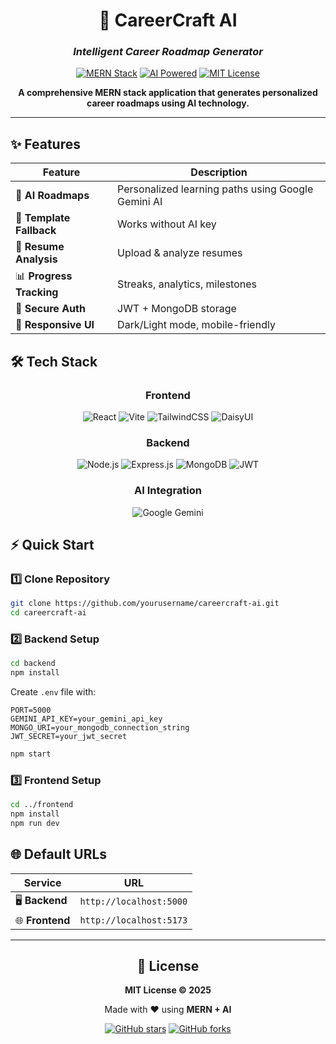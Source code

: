 <div align="center">

# 🚀 CareerCraft AI
### *Intelligent Career Roadmap Generator*

[![MERN Stack](https://img.shields.io/badge/MERN-Stack-61DAFB?style=for-the-badge&logo=react&logoColor=white)](https://reactjs.org/)
[![AI Powered](https://img.shields.io/badge/AI-Powered-FF6B6B?style=for-the-badge&logo=google&logoColor=white)](https://ai.google.dev/)
[![MIT License](https://img.shields.io/badge/License-MIT-green.svg?style=for-the-badge)](https://choosealicense.com/licenses/mit/)

**A comprehensive MERN stack application that generates personalized career roadmaps using AI technology.**

---

</div>

## ✨ Features

| Feature | Description |
|---------|-------------|
| 🤖 **AI Roadmaps** | Personalized learning paths using Google Gemini AI |
| 🔄 **Template Fallback** | Works without AI key |
| 📄 **Resume Analysis** | Upload & analyze resumes |
| 📊 **Progress Tracking** | Streaks, analytics, milestones |
| 🔐 **Secure Auth** | JWT + MongoDB storage |
| 🎨 **Responsive UI** | Dark/Light mode, mobile-friendly |

## 🛠️ Tech Stack

<div align="center">

### Frontend
![React](https://img.shields.io/badge/React_19-20232A?style=for-the-badge&logo=react&logoColor=61DAFB)
![Vite](https://img.shields.io/badge/Vite-646CFF?style=for-the-badge&logo=vite&logoColor=white)
![TailwindCSS](https://img.shields.io/badge/Tailwind_CSS-38B2AC?style=for-the-badge&logo=tailwind-css&logoColor=white)
![DaisyUI](https://img.shields.io/badge/DaisyUI-5A0EF8?style=for-the-badge&logo=daisyui&logoColor=white)

### Backend
![Node.js](https://img.shields.io/badge/Node.js-43853D?style=for-the-badge&logo=node.js&logoColor=white)
![Express.js](https://img.shields.io/badge/Express.js-404D59?style=for-the-badge)
![MongoDB](https://img.shields.io/badge/MongoDB-4EA94B?style=for-the-badge&logo=mongodb&logoColor=white)
![JWT](https://img.shields.io/badge/JWT-black?style=for-the-badge&logo=JSON%20web%20tokens)

### AI Integration
![Google Gemini](https://img.shields.io/badge/Google_Gemini-4285F4?style=for-the-badge&logo=google&logoColor=white)

</div>

## ⚡ Quick Start

### 1️⃣ Clone Repository
```bash
git clone https://github.com/yourusername/careercraft-ai.git
cd careercraft-ai
```

### 2️⃣ Backend Setup
```bash
cd backend
npm install
```

Create `.env` file with:
```env
PORT=5000
GEMINI_API_KEY=your_gemini_api_key
MONGO_URI=your_mongodb_connection_string
JWT_SECRET=your_jwt_secret
```

```bash
npm start
```

### 3️⃣ Frontend Setup
```bash
cd ../frontend
npm install
npm run dev
```

## 🌐 Default URLs

| Service | URL |
|---------|-----|
| 🖥️ **Backend** | `http://localhost:5000` |
| 🌐 **Frontend** | `http://localhost:5173` |

---

<div align="center">

## 📜 License

**MIT License © 2025**

Made with ❤️ using **MERN + AI**

[![GitHub stars](https://img.shields.io/github/stars/yourusername/careercraft-ai?style=social)](https://github.com/yourusername/careercraft-ai)
[![GitHub forks](https://img.shields.io/github/forks/yourusername/careercraft-ai?style=social)](https://github.com/yourusername/careercraft-ai)

</div>